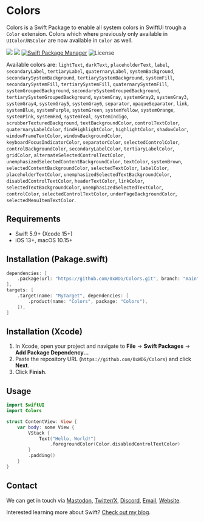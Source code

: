 # Colors

Colors is a Swift Package to enable all system colors in SwiftUI trough a `Color` extension.
Colors which where previously only available in `UIColor`/`NSColor` are now available in `Color` as well.

[![](https://img.shields.io/endpoint?url=https%3A%2F%2Fswiftpackageindex.com%2Fapi%2Fpackages%2F0xWDG%2FSwiftUI-Color%2Fbadge%3Ftype%3Dplatforms)](https://swiftpackageindex.com/0xWDG/SwiftUI-Color)
[![](https://img.shields.io/endpoint?url=https%3A%2F%2Fswiftpackageindex.com%2Fapi%2Fpackages%2F0xWDG%2FSwiftUI-Color%2Fbadge%3Ftype%3Dswift-versions)](https://swiftpackageindex.com/0xWDG/SwiftUI-Color)
[![Swift Package Manager](https://img.shields.io/badge/SPM-compatible-brightgreen.svg)](https://swift.org/package-manager)
![License](https://img.shields.io/github/license/0xWDG/SwiftUI-Color)

Available colors are: `lightText`, `darkText`, `placeholderText`, `label`, `secondaryLabel`, `tertiaryLabel`, `quaternaryLabel`, `systemBackground`, `secondarySystemBackground`, `tertiarySystemBackground`, `systemFill`, `secondarySystemFill`, `tertiarySystemFill`, `quaternarySystemFill`, `systemGroupedBackground`, `secondarySystemGroupedBackground`, `tertiarySystemGroupedBackground`, `systemGray`, `systemGray2`, `systemGray3`, `systemGray4`, `systemGray5`, `systemGray6`, `separator`, `opaqueSeparator`, `link`, `systemBlue`, `systemPurple`, `systemGreen`, `systemYellow`, `systemOrange`, `systemPink`, `systemRed`, `systemTeal`, `systemIndigo`, `scrubberTexturedBackground`, `textBackgroundColor`, `controlTextColor`, `quaternaryLabelColor`, `findHighlightColor`, `highlightColor`, `shadowColor`, `windowFrameTextColor`, `windowBackgroundColor`, `keyboardFocusIndicatorColor`, `separatorColor`, `selectedControlColor`, `controlBackgroundColor`, `secondaryLabelColor`, `tertiaryLabelColor`, `gridColor`, `alternateSelectedControlTextColor`, `unemphasizedSelectedContentBackgroundColor`, `textColor`, `systemBrown`, `selectedContentBackgroundColor`, `selectedTextColor`, `labelColor`, `placeholderTextColor`, `unemphasizedSelectedTextBackgroundColor`, `disabledControlTextColor`, `headerTextColor`, `linkColor`, `selectedTextBackgroundColor`, `unemphasizedSelectedTextColor`, `controlColor`, `selectedControlTextColor`, `underPageBackgroundColor`, `selectedMenuItemTextColor`.

## Requirements

- Swift 5.9+ (Xcode 15+)
- iOS 13+, macOS 10.15+

## Installation (Pakage.swift)

```swift
dependencies: [
    .package(url: "https://github.com/0xWDG/Colors.git", branch: "main"),
],
targets: [
    .target(name: "MyTarget", dependencies: [
        .product(name: "Colors", package: "Colors"),
    ]),
]
```

## Installation (Xcode)

1. In Xcode, open your project and navigate to **File** → **Swift Packages** → **Add Package Dependency...**
2. Paste the repository URL (`https://github.com/0xWDG/Colors`) and click **Next**.
3. Click **Finish**.

## Usage

```swift
import SwiftUI
import Colors

struct ContentView: View {
    var body: some View {
        VStack {
            Text("Hello, World!")
                .foregroundColor(Color.disabledControlTextColor)
        }
        .padding()
    }
}
```

## Contact

We can get in touch via [Mastodon](https://mastodon.social/@0xWDG), [Twitter/X](https://twitter.com/0xWDG), [Discord](https://discordapp.com/users/918438083861573692), [Email](mailto:email@wesleydegroot.nl), [Website](https://wesleydegroot.nl).

Interested learning more about Swift? [Check out my blog](https://wesleydegroot.nl/blog/).
